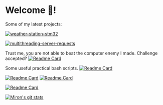 # Welcome 🚀!
Some of my latest projects:

[![weather-station-stm32](https://github-readme-stats.vercel.app/api/pin/?username=sevelantis&repo=weather-station-stm32&theme=cobalt&show_owner=true)](https://github.com/Sevelantis/weather-station-stm32/)

[![multithreading-server-requests](https://github-readme-stats.vercel.app/api/pin/?username=sevelantis&repo=multithreading-server-requests&theme=cobalt&show_owner=true)](https://github.com/Sevelantis/multithreading-server-requests)

Trust me, you are not able to beat the computer enemy I made. Challenge accepted?
[![Readme Card](https://github-readme-stats.vercel.app/api/pin/?username=sevelantis&repo=noughts-and-crosses&theme=cobalt&show_owner=true)](https://github.com/Sevelantis/noughts-and-crosses)

Some useful practical bash scripts.
[![Readme Card](https://github-readme-stats.vercel.app/api/pin/?username=sevelantis&repo=bash-OS&theme=cobalt&show_owner=true)](https://github.com/Sevelantis/SO2)

[![Readme Card](https://github-readme-stats.vercel.app/api/pin/?username=sevelantis&repo=business-app-java&theme=cobalt&show_owner=true)](https://github.com/Sevelantis/business-app-java)
[![Readme Card](https://github-readme-stats.vercel.app/api/pin/?username=sevelantis&repo=costume-rental-app-sql-python&theme=cobalt&show_owner=true)](https://github.com/Agstarte/wypozyczalnia_kostiumow/)

[![Readme Card](https://github-readme-stats.vercel.app/api/pin/?username=sevelantis&repo=genetic-algorithm&theme=cobalt&show_owner=true)](https://github.com/Sevelantis/genetic-algorithm)

[![Miron's git stats](https://github-readme-stats.vercel.app/api?username=sevelantis&hide=stars,prs,issues&count_private=true&show_icons=true&theme=cobalt&include_all_commits=true&line_height=30)](https://github.com/sevelantis)

